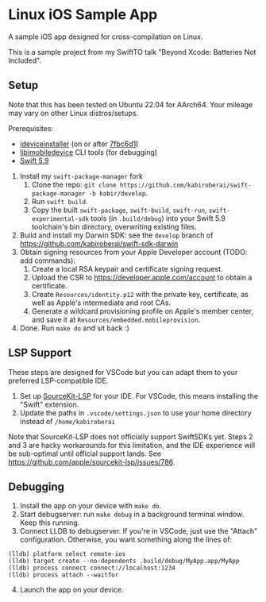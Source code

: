 # Linux iOS Sample App

A sample iOS app designed for cross-compilation on Linux.

This is a sample project from my SwiftTO talk "Beyond Xcode: Batteries Not Included".

## Setup

Note that this has been tested on Ubuntu 22.04 for AArch64. Your mileage may vary on other Linux distros/setups.

Prerequisites:
- [ideviceinstaller](https://github.com/libimobiledevice/ideviceinstaller) (on or after [7fbc6d1](https://github.com/libimobiledevice/ideviceinstaller/commit/7fbc6d180105b798af619c7994ed271cede2559e))
- [libimobiledevice](https://github.com/libimobiledevice/libimobiledevice) CLI tools (for debugging)
- [Swift 5.9](https://swift.org/download)

1. Install my `swift-package-manager` fork
    1. Clone the repo: `git clone https://github.com/kabiroberai/swift-package-manager -b kabir/develop`.
    3. Run `swift build`.
    4. Copy the built `swift-package`, `swift-build`, `swift-run`, `swift-experimental-sdk` tools (in `.build/debug`) into your Swift 5.9 toolchain's bin directory, overwriting existing files.
2. Build and install my Darwin SDK: see the `develop` branch of <https://github.com/kabiroberai/swift-sdk-darwin>
3. Obtain signing resources from your Apple Developer account (TODO: add commands):
    1. Create a local RSA keypair and certificate signing request.
    2. Upload the CSR to <https://developer.apple.com/account> to obtain a certificate.
    3. Create `Resources/identity.p12` with the private key, certificate, as well as Apple's intermediate and root CAs.
    4. Generate a wildcard provisioning profile on Apple's member center, and save it at `Resources/embedded.mobileprovision`.
4. Done. Run `make do` and sit back :)

## LSP Support

These steps are designed for VSCode but you can adapt them to your preferred LSP-compatible IDE.

1. Set up [SourceKit-LSP](https://github.com/apple/sourcekit-lsp) for your IDE. For VSCode, this means installing the "Swift" extension.
2. Update the paths in `.vscode/settings.json` to use your home directory instead of `/home/kabiroberai`

Note that SourceKit-LSP does not officially support SwiftSDKs yet. Steps 2 and 3 are hacky workarounds for this limitation, and the IDE experience will be sub-optimal until official support lands. See <https://github.com/apple/sourcekit-lsp/issues/786>.

## Debugging

1. Install the app on your device with `make do`.
2. Start debugserver: run `make debug` in a background terminal window. Keep this running.
3. Connect LLDB to debugserver. If you're in VSCode, just use the "Attach" configuration. Otherwise, you want something along the lines of:
```
(lldb) platform select remote-ios
(lldb) target create --no-dependents .build/debug/MyApp.app/MyApp
(lldb) process connect connect://localhost:1234
(lldb) process attach --waitfor
```
4. Launch the app on your device.

